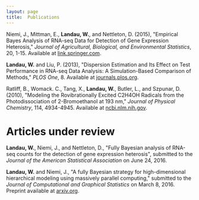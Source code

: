 ```yaml
---
layout: page
title:  Publications
---
```


Niemi, J., Mittman, E.,  **Landau, W.**, and Nettleton, D. (2015), "Empirical Bayes Analysis of RNA-seq Data for Detection of Gene Expression Heterosis," *Journal of Agricultural, Biological, and Environmental Statistics*, 20, 1-15. Available at [link.springer.com](http://link.springer.com/article/10.1007%2Fs13253-015-0230-5).

**Landau, W.** and Liu, P. (2013), "Dispersion Estimation and Its Effect on Test Performance in RNA-seq Data Analysis: A Simulation-Based Comparison of Methods," *PLOS One*, 8. Available at [journals.plos.org](http://journals.plos.org/plosone/article?id=10.1371/journal.pone.0081415).

Ratliff, B., Womack. C., Tang, X., **Landau, W.**, Butler, L., and Szpunar, D. (2010), "Modeling the Rovibrationally Excited C2H4OH Radicals from the Photodissociation of 2-Bromoethanol at 193 nm," *Journal of Physical Chemistry*, 114, 4934-4945. Available at [ncbi.nlm.nih.gov](http://www.ncbi.nlm.nih.gov/pubmed/20302318).

# Articles under review

**Landau, W.**, Niemi, J., and Nettleton, D., "Fully Bayesian analysis of RNA-seq counts for the detection of gene expression heterosis", submitted to the *Journal of the American Statistical Association* on June 24, 2016.

**Landau, W.** and Niemi, J., "A fully Bayesian strategy for high-dimensional hierarchical modeling using massively parallel computing," submitted to the *Journal of Computational and Graphical Statistics* on March 8, 2016. Preprint available at [arxiv.org](http://arxiv.org/abs/1606.06659).

